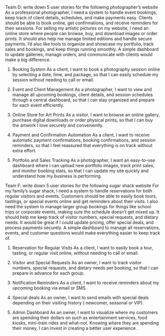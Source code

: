Team D: write down 5 user stories for the following photographer’s website As a professional photographer, I need a system to handle event bookings, keep track of client details, schedules, and make payments easy. Clients should be able to book online, get confirmations, and receive reminders for their sessions. For selling my artistic pictures on my website, I need an online store where people can browse, buy, and download images or order prints. It should also help me manage limited editions and handle secure payments. I’d also like tools to organize and showcase my portfolio, track sales and bookings, and keep things running smoothly. A simple dashboard to update galleries, manage orders, and communicate with clients would make a big difference.

1) Booking System
As a client, I want to book a photography session online by selecting a date, time, and package, so that I can easily schedule my session without needing to call or email.

2) Event and Client Management
As a photographer, I want to view and manage all upcoming bookings, client details, and session schedules through a central dashboard, so that I can stay organized and prepare for each event efficiently.

3) Online Store for Art Prints
As a visitor, I want to browse an online gallery, purchase digital downloads or order physical prints, so that I can buy the artwork I love securely and conveniently.

4) Payment and Confirmation Automation
As a client, I want to receive automatic payment confirmations, booking confirmations, and session reminders, so that I feel reassured that everything is on track without extra effort.

5) Portfolio and Sales Tracking
As a photographer, I want an easy-to-use dashboard where I can upload new portfolio images, track print sales, and monitor booking stats, so that I can update my site quickly and understand how my business is performing.


Team F: write down 5 user stories for the following sugar shack website For my family’s sugar shack, I need a system to handle reservations for both regular visitors and events. Customers should be able to easily book tours, tastings, or special events online and get reminders about their visits. I also need the system to manage larger group bookings for things like school trips or corporate events, making sure the schedule doesn’t get mixed up. It should help me keep track of visitor numbers, special requests, and dietary needs. It would be great if I could update pricing, offer special deals, and process payments securely. A simple dashboard to manage all reservations, events, and customer questions would make everything easier to keep track of.

1) Reservation for Regular Visits
As a client, I want to easily book a tour, tasting, or regular visit online, without needing to call or email.

2) Visitor and Special Requests
As an owner, I want to track visitor numbers, special requests, and dietary needs per booking, so that I can prepare in advance for each group.

3) Notification Reminders
As a client, I want to receive reminders about my upcoming booking via email or SMS.

4) Special deals
As an owner, I want to send emails with special deals depending on their visiting history ( newcomer, seasonal or VIP).

5) Admin Dashboard
As an owner, I want to visualize where my customers are spending their dollars on such as entertainment services, food kiosks, mini-train rides and what-not. Knowing where they are spending their money, I can invest in creating a better user experience.  





